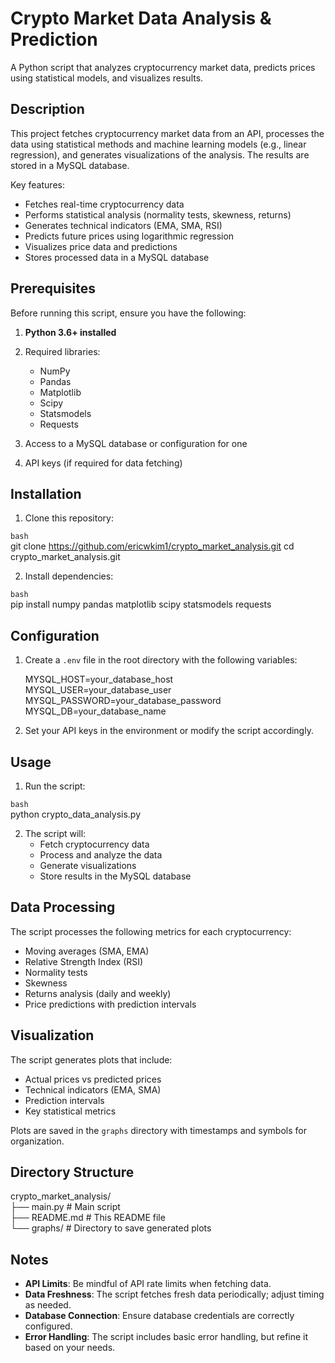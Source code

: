 # Crypto Market Data Analysis & Prediction

A Python script that analyzes cryptocurrency market data, predicts prices using statistical models, and visualizes results.

## Description

This project fetches cryptocurrency market data from an API, processes the data using statistical methods and machine learning models (e.g., linear regression), and generates visualizations of the analysis. The results are stored in a MySQL database.

Key features:
- Fetches real-time cryptocurrency data
- Performs statistical analysis (normality tests, skewness, returns)
- Generates technical indicators (EMA, SMA, RSI)
- Predicts future prices using logarithmic regression
- Visualizes price data and predictions
- Stores processed data in a MySQL database

## Prerequisites

Before running this script, ensure you have the following:

1. **Python 3.6+ installed**
2. Required libraries:
   - NumPy
   - Pandas
   - Matplotlib
   - Scipy
   - Statsmodels
   - Requests

3. Access to a MySQL database or configuration for one

4. API keys (if required for data fetching)

## Installation

1. Clone this repository:
   

`bash`  
   git clone https://github.com/ericwkim1/crypto_market_analysis.git
   cd crypto_market_analysis.git
   



2. Install dependencies:
   

`bash`  
   pip install numpy pandas matplotlib scipy statsmodels requests
   



## Configuration

1. Create a `.env` file in the root directory with the following variables:
   


   MYSQL_HOST=your_database_host  
   MYSQL_USER=your_database_user  
   MYSQL_PASSWORD=your_database_password  
   MYSQL_DB=your_database_name  
   



2. Set your API keys in the environment or modify the script accordingly.

## Usage

1. Run the script:
   

`bash`  
   python crypto_data_analysis.py
   



2. The script will:
   - Fetch cryptocurrency data
   - Process and analyze the data
   - Generate visualizations
   - Store results in the MySQL database

## Data Processing

The script processes the following metrics for each cryptocurrency:
- Moving averages (SMA, EMA)
- Relative Strength Index (RSI)
- Normality tests
- Skewness
- Returns analysis (daily and weekly)
- Price predictions with prediction intervals

## Visualization

The script generates plots that include:
- Actual prices vs predicted prices
- Technical indicators (EMA, SMA)
- Prediction intervals
- Key statistical metrics

Plots are saved in the `graphs` directory with timestamps and symbols for organization.

## Directory Structure


crypto_market_analysis/  
├── main.py               # Main script  
├── README.md             # This README file  
└── graphs/              # Directory to save generated plots  



## Notes

- **API Limits**: Be mindful of API rate limits when fetching data.
- **Data Freshness**: The script fetches fresh data periodically; adjust timing as needed.
- **Database Connection**: Ensure database credentials are correctly configured.
- **Error Handling**: The script includes basic error handling, but refine it based on your needs. 
